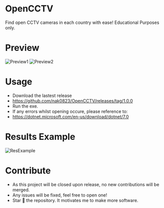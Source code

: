 # OpenCCTV
Find open CCTV cameras in each country with ease!
Educational Purposes only.

# Preview
![Preview1](https://i.imgur.com/4eSCpbj.png)
![Preview2](https://i.imgur.com/VAcNtXF.png)

# Usage
- Download the lastest release
- https://github.com/nak0823/OpenCCTV/releases/tag/1.0.0
- Run the exe.
- If any errors whilst opening occure, please reference to:
- https://dotnet.microsoft.com/en-us/download/dotnet/7.0

# Results Example
![ResExample](https://i.imgur.com/K1zuEao.png)

# Contribute
- As this project will be closed upon release, no new contributions will be merged.
- Any issues will be fixed, feel free to open one!
- Star 🌟 the repository. It motivates me to make more software.
